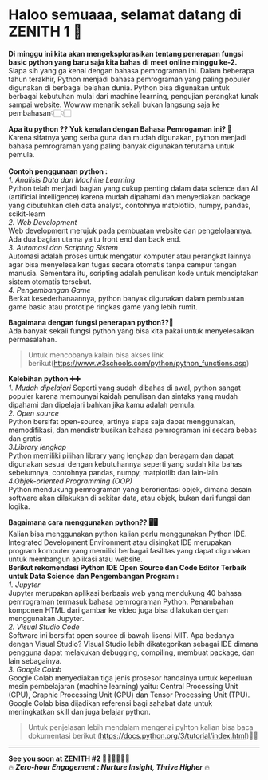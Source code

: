 # Haloo semuaaa, selamat datang di ZENITH 1 🤩 <br>

**Di minggu ini kita akan mengeksplorasikan tentang penerapan fungsi basic python yang baru saja kita bahas di meet online minggu ke-2.** <br> Siapa sih yang ga kenal dengan bahasa pemrograman ini. Dalam beberapa tahun terakhir, Python menjadi bahasa pemrograman yang paling populer digunakan di berbagai belahan dunia. Python bisa digunakan untuk berbagai kebutuhan mulai dari machine learning, pengujian perangkat lunak sampai website. Wowww menarik sekali bukan langsung saja ke pembahasan👇🏻👇🏻 <br>

**Apa itu python ?? Yuk kenalan dengan Bahasa Pemrogaman ini? 🥰** <br>
Karena sifatnya yang serba guna dan mudah digunakan, python menjadi bahasa pemrograman yang paling banyak digunakan terutama untuk pemula.<br><br>
**Contoh penggunaan python :**<br>
*1. Analisis Data dan Machine Learning* <br>
Python telah menjadi bagian yang cukup penting dalam data science dan AI (artificial intelligence) karena mudah dipahami dan menyediakan package yang dibutuhkan oleh data analyst, contohnya matplotlib, numpy, pandas, scikit-learn<br>
*2. Web Development*<br>
Web development merujuk pada pembuatan website dan pengelolaannya. Ada dua bagian utama yaitu front end  dan back end.<br>
*3. Automasi dan Scripting Sistem*<br>
Automasi adalah proses untuk mengatur komputer atau perangkat lainnya agar bisa menyelesaikan tugas secara otomatis tanpa campur tangan manusia. Sementara itu, scripting adalah penulisan kode untuk menciptakan sistem otomatis tersebut.<br>
*4. Pengembangan Game*<br>
Berkat kesederhanaannya, python banyak digunakan dalam pembuatan game basic atau prototipe ringkas game yang lebih rumit. <br>

**Bagaimana dengan fungsi penerapan python??🤔**<br>
Ada banyak sekali fungsi python yang bisa kita pakai untuk menyelesaikan permasalahan. <br>
>Untuk mencobanya kalain bisa akses link berikut(https://www.w3schools.com/python/python_functions.asp)

**Kelebihan python ➕➕**<br>
*1. Mudah dipelajari*
Seperti yang sudah dibahas di awal, python sangat populer karena mempunyai kaidah penulisan dan sintaks yang mudah dipahami dan dipelajari bahkan jika kamu adalah pemula. <br>
*2. Open source*<br>
Python bersifat open-source, artinya siapa saja dapat menggunakan, memodifikasi, dan mendistribusikan bahasa pemrograman ini secara bebas dan gratis<br>
*3.Library lengkap*<br>
Python memiliki pilihan library yang lengkap dan beragam dan dapat digunakan sesuai dengan kebutuhannya seperti yang sudah kita bahas sebelumnya,  contohnya pandas, numpy, matplotlib dan lain-lain.<br>
*4.Objek-oriented Programming (OOP)*<br>
Python mendukung pemrograman yang berorientasi objek, dimana desain software akan dilakukan di sekitar data, atau objek, bukan dari fungsi dan logika.<br>

**Bagaimana cara menggunakan python?? 🖥🖥**<br>
Kalian bisa menggunakan python kalian perlu menggunakan Python IDE. Integrated Development Environment atau disingkat IDE merupakan program komputer yang memiliki berbagai fasilitas yang dapat digunakan untuk membangun aplikasi atau website. <br>
**Berikut rekomendasi Python IDE Open Source dan Code Editor Terbaik untuk Data Science dan Pengembangan Program :**<br>
*1. Jupyter*<br>
Jupyter merupakan aplikasi  berbasis web yang mendukung 40 bahasa pemrograman termasuk bahasa pemrograman Python. Penambahan komponen HTML dari gambar ke video juga bisa dilakukan dengan menggunakan Jupyter. <br> 
*2. Visual Studio Code*<br>
Software ini bersifat open source di bawah lisensi MIT. Apa bedanya dengan Visual Studio? Visual Studio lebih dikategorikan sebagai IDE dimana pengguna dapat melakukan debugging, compiling, membuat package, dan lain sebagainya. <br>
*3. Google Colab*<br>
Google Colab  menyediakan tiga jenis prosesor handalnya untuk keperluan mesin pembelajaran (machine learning) yaitu: Central Processing Unit (CPU), Graphic Processing Unit (GPU) dan Tensor Processing Unit (TPU). Google Colab bisa dijadikan referensi bagi sahabat data untuk meningkatkan skill dan juga belajar python.<br>

>Untuk penjelasan lebih mendalam mengenai pyhton kalian bisa baca dokumentasi berikut (https://docs.python.org/3/tutorial/index.html)🤗🤗<br>
---

**See you soon at ZENITH #2  👋🏻👋🏻👋🏻**<br>
🔥 ***Zero-hour Engagement : Nurture Insight, Thrive Higher*** 🔥
